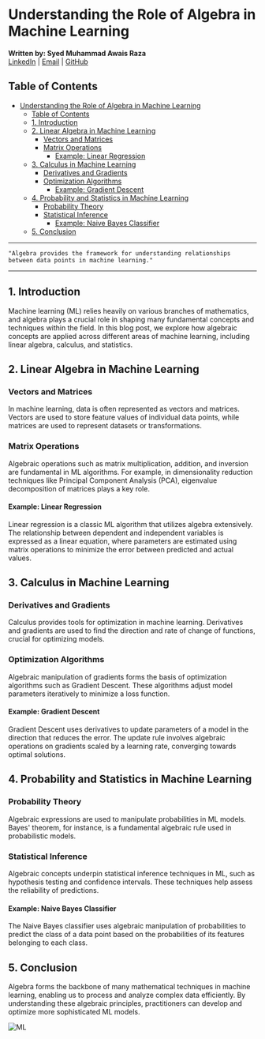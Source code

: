 # Understanding the Role of Algebra in Machine Learning

**Written by: Syed Muhammad Awais Raza**  
[LinkedIn](https://www.linkedin.com/in/syed-muhammad-awais-raza-905317278/) | [Email](mailto:awaisraza5424@gmail.com) | [GitHub](https://github.com/awai1s)
## Table of Contents

- [Understanding the Role of Algebra in Machine Learning](#understanding-the-role-of-algebra-in-machine-learning)
  - [Table of Contents](#table-of-contents)
  - [1. Introduction](#1-introduction)
  - [2. Linear Algebra in Machine Learning](#2-linear-algebra-in-machine-learning)
    - [Vectors and Matrices](#vectors-and-matrices)
    - [Matrix Operations](#matrix-operations)
      - [Example: Linear Regression](#example-linear-regression)
  - [3. Calculus in Machine Learning](#3-calculus-in-machine-learning)
    - [Derivatives and Gradients](#derivatives-and-gradients)
    - [Optimization Algorithms](#optimization-algorithms)
      - [Example: Gradient Descent](#example-gradient-descent)
  - [4. Probability and Statistics in Machine Learning](#4-probability-and-statistics-in-machine-learning)
    - [Probability Theory](#probability-theory)
    - [Statistical Inference](#statistical-inference)
      - [Example: Naive Bayes Classifier](#example-naive-bayes-classifier)
  - [5. Conclusion](#5-conclusion)
---

    "Algebra provides the framework for understanding relationships between data points in machine learning."
---



## 1. Introduction

Machine learning (ML) relies heavily on various branches of mathematics, and algebra plays a crucial role in shaping many fundamental concepts and techniques within the field. In this blog post, we explore how algebraic concepts are applied across different areas of machine learning, including linear algebra, calculus, and statistics.

## 2. Linear Algebra in Machine Learning

### Vectors and Matrices

In machine learning, data is often represented as vectors and matrices. Vectors are used to store feature values of individual data points, while matrices are used to represent datasets or transformations.

### Matrix Operations

Algebraic operations such as matrix multiplication, addition, and inversion are fundamental in ML algorithms. For example, in dimensionality reduction techniques like Principal Component Analysis (PCA), eigenvalue decomposition of matrices plays a key role.

#### Example: Linear Regression

Linear regression is a classic ML algorithm that utilizes algebra extensively. The relationship between dependent and independent variables is expressed as a linear equation, where parameters are estimated using matrix operations to minimize the error between predicted and actual values.

## 3. Calculus in Machine Learning

### Derivatives and Gradients

Calculus provides tools for optimization in machine learning. Derivatives and gradients are used to find the direction and rate of change of functions, crucial for optimizing models.

### Optimization Algorithms

Algebraic manipulation of gradients forms the basis of optimization algorithms such as Gradient Descent. These algorithms adjust model parameters iteratively to minimize a loss function.

#### Example: Gradient Descent

Gradient Descent uses derivatives to update parameters of a model in the direction that reduces the error. The update rule involves algebraic operations on gradients scaled by a learning rate, converging towards optimal solutions.

## 4. Probability and Statistics in Machine Learning

### Probability Theory

Algebraic expressions are used to manipulate probabilities in ML models. Bayes' theorem, for instance, is a fundamental algebraic rule used in probabilistic models.

### Statistical Inference

Algebraic concepts underpin statistical inference techniques in ML, such as hypothesis testing and confidence intervals. These techniques help assess the reliability of predictions.

#### Example: Naive Bayes Classifier

The Naive Bayes classifier uses algebraic manipulation of probabilities to predict the class of a data point based on the probabilities of its features belonging to each class.

## 5. Conclusion

Algebra forms the backbone of many mathematical techniques in machine learning, enabling us to process and analyze complex data efficiently. By understanding these algebraic principles, practitioners can develop and optimize more sophisticated ML models.

![ML](MlandMaths.png)
